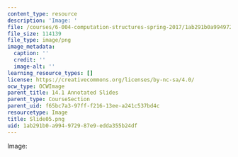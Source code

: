 ```yaml
---
content_type: resource
description: 'Image: '
file: /courses/6-004-computation-structures-spring-2017/1ab291b0a994972987e9edda355b24df_Slide05.png
file_size: 114139
file_type: image/png
image_metadata:
  caption: ''
  credit: ''
  image-alt: ''
learning_resource_types: []
license: https://creativecommons.org/licenses/by-nc-sa/4.0/
ocw_type: OCWImage
parent_title: 14.1 Annotated Slides
parent_type: CourseSection
parent_uid: f65bc7a3-97ff-f216-13ee-a241c537bd4c
resourcetype: Image
title: Slide05.png
uid: 1ab291b0-a994-9729-87e9-edda355b24df
---
```

Image: 